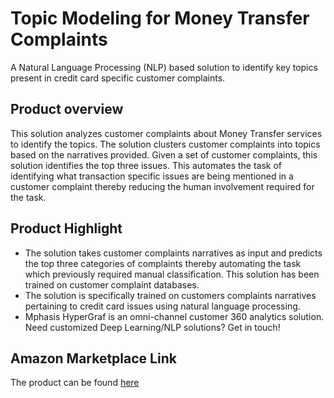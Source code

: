 # Topic Modeling for Money Transfer Complaints

A Natural Language Processing (NLP) based solution to identify key topics present in credit card specific customer complaints.

## Product overview

This solution analyzes customer complaints about Money Transfer services to identify the topics. The solution clusters customer complaints into topics based on the narratives provided. Given a set of customer complaints, this solution identifies the top three issues. This automates the task of identifying what transaction specific issues are being mentioned in a customer complaint thereby reducing the human involvement required for the task.

## Product Highlight 

* The solution takes customer complaints narratives as input and predicts the top three categories of complaints thereby automating the task which previously required manual classification. This solution has been trained on customer complaint databases.
* The solution is specifically trained on customers complaints narratives pertaining to credit card issues using natural language processing. 
* Mphasis HyperGraf is an omni-channel customer 360 analytics solution. Need customized Deep Learning/NLP solutions? Get in touch! 


## Amazon Marketplace Link
The product can be found [here]()
